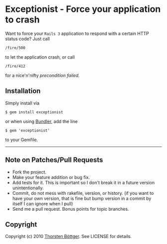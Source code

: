 # Exceptionist - Force your application to crash #

Want to force your `Rails 3` application to respond with a certain HTTP status code? Just call

    /fire/500
    
to let the application crash, or call
    
    /fire/412
    
for a nice'n'nifty *precondition failed*.

## Installation ##

Simply install via

    $ gem install exceptionist
    
or when using [Bundler](http://gembundler.com/), add the line

    $ gem 'exceptionist'
  
to your Gemfile.
  
---

## Note on Patches/Pull Requests ##
 
* Fork the project.
* Make your feature addition or bug fix.
* Add tests for it. This is important so I don't break it in a
  future version unintentionally.
* Commit, do not mess with rakefile, version, or history.
  (if you want to have your own version, that is fine but bump version in a commit by itself I can ignore when I pull)
* Send me a pull request. Bonus points for topic branches.

## Copyright ##

Copyright (c) 2010 [Thorsten Böttger](http://mt7.de). See LICENSE for details.
